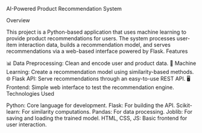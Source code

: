 AI-Powered Product Recommendation System

Overview

This project is a Python-based application that uses machine learning to provide product recommendations for users. The system processes user-item interaction data, builds a recommendation model, and serves recommendations via a web-based interface powered by Flask.
Features

📊 Data Preprocessing: Clean and encode user and product data.
🤖 Machine Learning: Create a recommendation model using similarity-based methods.
🌐 Flask API: Serve recommendations through an easy-to-use REST API.
🖥️ Frontend: Simple web interface to test the recommendation engine.
Technologies Used

Python: Core language for development.
Flask: For building the API.
Scikit-learn: For similarity computations.
Pandas: For data processing.
Joblib: For saving and loading the trained model.
HTML, CSS, JS: Basic frontend for user interaction.
